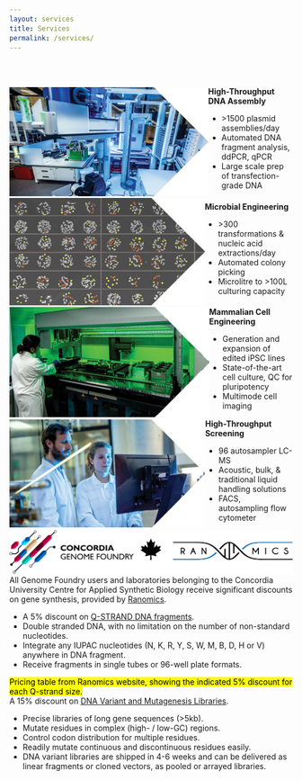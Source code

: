 ```yaml
---
layout: services
title: Services
permalink: /services/
---
```

<div class="gradient-background" style="padding-top: 5vw">
    <div style="display: flex; align-items: center;">
        <div class="col-1"></div>
        <div class="col-4">
            <div class="image-equipment">
                <img src="/assets/images/services/1.webp" alt="Foundry Lab">
            </div>
        </div>
        <div class="col-6">
            <div class="text-image-services">
                <strong>High-Throughput DNA Assembly</strong><br>
                <ul>
                    <li>>1500 plasmid assemblies/day</li>
                    <li>Automated DNA fragment analysis, ddPCR, qPCR</li>
                    <li>Large scale prep of transfection-grade DNA</li>
                </ul>
            </div>
        </div>
    </div>
    <div style="display: flex; align-items: center;">
        <div class="col-1"></div>
        <div class="col-4">
            <div class="image-equipment">
                <img src="/assets/images/services/2.webp" alt="Foundry Lab">
            </div>
        </div>
        <div class="col-6">
            <div class="text-image-services">
                <strong>Microbial Engineering</strong><br>
                <ul>
                    <li>>300 transformations & nucleic acid extractions/day</li>
                    <li>Automated colony picking</li>
                    <li>Microlitre to >100L culturing capacity</li>
                </ul>
            </div>
        </div>
    </div>
    <div style="display: flex; align-items: center;">
        <div class="col-1"></div>
        <div class="col-4">
            <div class="image-equipment">
                <img src="/assets/images/services/4.webp" alt="Foundry Lab">
            </div>
        </div>
        <div class="col-6">
            <div class="text-image-services">
                <strong>Mammalian Cell Engineering</strong><br>
                <ul>
                    <li>Generation and expansion of edited iPSC lines</li>
                    <li>State-of-the-art cell culture, QC for pluripotency</li>
                    <li>Multimode cell imaging</li>
                </ul>
            </div>
        </div>
    </div>
    <div style="display: flex; align-items: center;">
        <div class="col-1"></div>
        <div class="col-4">
            <div class="image-equipment">
                <img src="/assets/images/services/3.webp" alt="Foundry Lab">
            </div> 
        </div>
        <div class="col-6">
            <div class="text-image-services">
                <strong>High-Throughput Screening</strong><br>
                <ul>
                    <li>96 autosampler LC-MS</li>
                    <li>Acoustic, bulk, & traditional liquid handling solutions</li>
                    <li>FACS, autosampling flow cytometer</li>
                </ul>
            </div>
        </div>
    </div>
</div>
<div class="services-ranomics-img">
    <img src="/assets/images/Concordia_and_Ranomics.svg" alt="Foundry and Ranomics">
</div>
<div class="wrapper">
    <div class="row">
    <div class="text-services">
        All Genome Foundry users and laboratories belonging to the Concordia University Centre for Applied Synthetic Biology receive significant discounts on gene synthesis, provided by <a href="https://www.ranomics.com/">Ranomics</a>.<br>
        <ul>
            <li>A 5% discount on <a href="https://www.ranomics.com/q-strand">Q-STRAND DNA fragments</a>.</li>
            <li>Double stranded DNA, with no limitation on the number of non-standard nucleotides.</li>
            <li>Integrate any IUPAC nucleotides (N, K, R, Y, S, W, M, B, D, H or V) anywhere in DNA fragment.</li>
            <li>Receive fragments in single tubes or 96-well plate formats.</li>
        </ul>
    </div>
    <div class="text-services">
        <mark>Pricing table from Ranomics website, showing the indicated 5% discount for each Q-strand size.</mark><br>
    </div>
    <div class="text-services">
        A 15% discount on <a href="https://www.ranomics.com/variant-libraries">DNA Variant and Mutagenesis Libraries</a>.<br>
        <ul>
            <li>Precise libraries of long gene sequences (>5kb).</li>
            <li>Mutate residues in complex (high- / low-GC) regions.</li>
            <li>Control codon distribution for multiple residues.</li>
            <li>Readily mutate continuous and discontinuous residues easily.</li>
            <li>DNA variant libraries are shipped in 4-6 weeks and can be delivered as linear fragments or cloned vectors, as pooled or arrayed libraries.</li>
        </ul>
    </div>
</div>
</div>